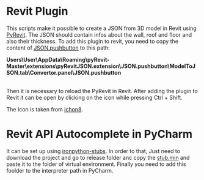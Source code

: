 # Revit Plugin
This scripts make it possible to create a JSON from 3D model in Revit using [PyRevit](https://github.com/eirannejad/pyRevit). The JSON should
contain infos about the wall, roof and floor and also their thickness.
To add this plugin to revit, you need to copy the content of [JSON.pushbutton](JSON.pushbutton)
to this path:


**Users\User\AppData\Roaming\pyRevit-Master\extensions\pyRevitJSON.extension\JSON.pushbutton\ModelToJSON.tab\Convertor.panel\JSON.pushbutton**


<br />
Then it is necessary to reload the PyRevit in Revit. After adding the plugin to Revit it can be open by clicking on the icon while pressing Ctrl + Shift.

The Icon is taken from [ichon8](https://icons8.com/).

# Revit API Autocomplete in PyCharm 
It can be set up using [ironpython-stubs](https://github.com/gtalarico/ironpython-stubs). In order to that, Just need to download the project and go to release folder anc copy the [stub.min](https://github.com/gtalarico/ironpython-stubs/tree/master/release/stubs.min)
and paste it to the folder of virtual environment. Finally you need to add this foolder to the interpreter path in PyCharm. 
